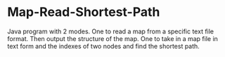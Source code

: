 # Map-Read-Shortest-Path
Java program with 2 modes. 
One to read a map from a specific text file format. Then output the structure of the map. 
One to take in a map file in text form and the indexes of two nodes and find the shortest path.
